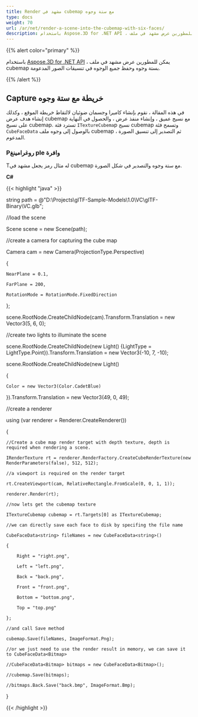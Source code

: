 ```yaml
---
title: Render مشهد في cubemap مع ستة وجوه
type: docs
weight: 70
url: /ar/net/render-a-scene-into-the-cubemap-with-six-faces/
description: باستخدام Aspose.3D for .NET API ، يمكن للمطورين عرض مشهد في ملف cubemap بستة وجوه وحفظ جميع الوجوه في تنسيقات الصور المدعومة.
---
```

{{% alert color="primary" %}}

باستخدام [Aspose.3D for .NET API](https://products.aspose.com/3d/net/) ، يمكن للمطورين عرض مشهد في ملف cubemap بستة وجوه وحفظ جميع الوجوه في تنسيقات الصور المدعومة.

{{% /alert %}}
##  **Capture خريطة مع ستة وجوه**
في هذه المقالة ، نقوم بإنشاء كاميرا وجسمان ضوئيان لالتقاط خريطة الموقع ، وكذلك إنشاء هدف عرض cubemap مع نسيج عميق ، وإنشاء منفذ عرض ، والحصول في النهاية على نسيج cubemap. تسترد فئة `ITextureCubema`p نسيج cubemap وتسمح فئة `CubeFaceData` بالوصول إلى وجوه ملف cubemap ، ثم التصدير إلى تنسيق الصورة المدعوم.
###  **Pروغرامينغ ple وافرة**
Tله مثال رمز يجعل مشهد في cubemap مع ستة وجوه والتصدير في شكل الصورة.

**C#**

{{< highlight "java" >}}

 string path = @"D:\Projects\glTF-Sample-Models\1.0\VC\glTF-Binary\VC.glb";

//load the scene

Scene scene = new Scene(path);

//create a camera for capturing the cube map

Camera cam = new Camera(ProjectionType.Perspective)

{

    NearPlane = 0.1,

    FarPlane = 200,

    RotationMode = RotationMode.FixedDirection

};

scene.RootNode.CreateChildNode(cam).Transform.Translation = new Vector3(5, 6, 0);

//create two lights to illuminate the scene

scene.RootNode.CreateChildNode(new Light() {LightType = LightType.Point}).Transform.Translation = new Vector3(-10, 7, -10);

scene.RootNode.CreateChildNode(new Light()

{

    Color = new Vector3(Color.CadetBlue)

}).Transform.Translation = new Vector3(49, 0, 49);



//create a renderer

using (var renderer = Renderer.CreateRenderer())

{

    //Create a cube map render target with depth texture, depth is required when rendering a scene.

    IRenderTexture rt = renderer.RenderFactory.CreateCubeRenderTexture(new RenderParameters(false), 512, 512);

    //a viewport is required on the render target

    rt.CreateViewport(cam, RelativeRectangle.FromScale(0, 0, 1, 1));

    renderer.Render(rt);

    //now lets get the cubemap texture

    ITextureCubemap cubemap = rt.Targets[0] as ITextureCubemap;

    //we can directly save each face to disk by specifing the file name

    CubeFaceData<string> fileNames = new CubeFaceData<string>()

    {

        Right = "right.png",

        Left = "left.png",

        Back = "back.png",

        Front = "front.png",

        Bottom = "bottom.png",

        Top = "top.png"

    };

    //and call Save method

    cubemap.Save(fileNames, ImageFormat.Png);

    //or we just need to use the render result in memory, we can save it to CubeFaceData<Bitmap>

    //CubeFaceData<Bitmap> bitmaps = new CubeFaceData<Bitmap>();

    //cubemap.Save(bitmaps);

    //bitmaps.Back.Save("back.bmp", ImageFormat.Bmp);

}

{{< /highlight >}}
